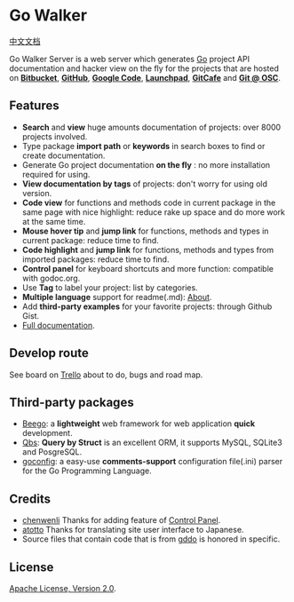 Go Walker
========
[中文文档](README_ZH.md)

Go Walker Server is a web server which generates <a target="_blank" href="http://golang.org/">Go</a> project API documentation and hacker view on the fly for the projects that are hosted on <b><a target="_blank" href="https://bitbucket.org/">Bitbucket</a></b>, <b><a target="_blank" href="https://github.com/">GitHub</a></b>, <b><a target="_blank" href="http://code.google.com/">Google Code</a></b>, <b><a target="_blank" href="https://launchpad.net/">Launchpad</a></b>, <b><a target="_blank" href="https://gitcafe.com/">GitCafe</a></b>  and <b><a target="_blank" href="http://git.oschina.net/">Git @ OSC</a></b>.

## Features

- **Search** and **view** huge amounts documentation of projects: over 8000 projects involved.
- Type package **import path** or **keywords** in search boxes to find or create documentation.
- Generate Go project documentation **on the fly** : no more installation required for using.
- **View documentation by tags** of projects: don't worry for using old version.
- **Code view** for functions and methods code in current package in the same page with nice highlight: reduce rake up space and do more work at the same time.
- **Mouse hover tip** and **jump link** for functions, methods and types in current package: reduce time to find.
- **Code highlight** and **jump link** for functions, methods and types from imported packages: reduce time to find.
- **Control panel** for keyboard shortcuts and more function: compatible with godoc.org.
- Use **Tag** to label your project: list by categories.
- **Multiple language** support for readme(.md): [About](http://gowalker.org/about).
- Add **third-party examples** for your favorite projects: through Github Gist.
- [Full documentation](https://github.com/Unknwon/gowalker/blob/master/docs/Features.md).

## Develop route

See board on [Trello](https://trello.com/b/wS7CzdcI/go-walker) about to do, bugs and road map.

## Third-party packages

- [Beego](http://gowalker.org/github.com/astaxie/beego): a **lightweight** web framework for web application **quick** development.
- [Qbs](http://gowalker.org/github.com/coocood/qbs): **Query by Struct** is an excellent ORM, it supports MySQL, SQLite3 and PosgreSQL.
- [goconfig](https://github.com/Unknwon/goconfig): a easy-use **comments-support** configuration file(.ini) parser for the Go Programming Language.

## Credits

- [chenwenli](http://www.lavachen.cn) Thanks for adding feature of [Control Panel](http://gowalker.org/about#control_panel).
- [atotto](https://github.com/atotto) Thanks for translating site user interface to Japanese.
- Source files that contain code that is from [gddo](https://github.com/garyburd/gddo) is honored in specific.

## License

[Apache License, Version 2.0](http://www.apache.org/licenses/LICENSE-2.0.html).
